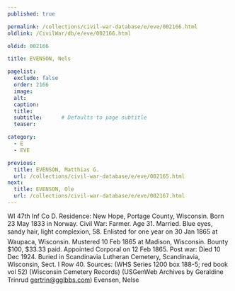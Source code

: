 ```yaml
---
published: true

permalink: /collections/civil-war-database/e/eve/002166.html
oldlink: /CivilWar/db/e/eve/002166.html

oldid: 002166

title: EVENSON, Nels

pagelist:
  exclude: false
  order: 2166
  image: 
  alt:
  caption:
  title:
  subtitle:      # Defaults to page subtitle
  teaser:

category: 
  - E 
  - EVE

previous:
  title: EVENSON, Matthias G.
  url: /collections/civil-war-database/e/eve/002165.html  
next:
  title: EVENSON, Ole
  url: /collections/civil-war-database/e/eve/002167.html   
---
```

WI 47th Inf Co D. Residence: New Hope, Portage County, Wisconsin. Born 23 May 1833 in Norway. Civil War: Farmer. Age 31. Married. Blue eyes, sandy hair, light complexion, 5&#146;8&#148;. Enlisted for one year on 30 Jan 1865 at Waupaca, Wisconsin. Mustered 10 Feb 1865 at Madison, Wisconsin. Bounty $100, $33.33 paid. Appointed Corporal on 12 Feb 1865. Post war: Died 10 Dec 1924. Buried in Scandinavia Lutheran Cemetery, Scandinavia, Wisconsin, Sect. I Row 40. Sources: (WHS Series 1200 box 188-5; red book vol 52) (Wisconsin Cemetery Records) (USGenWeb Archives by Geraldine Trinrud [gertrin@gglbbs.com](mailto:gertrin@gglbbs.com)) &#147;Evensen, Nelse&#148;